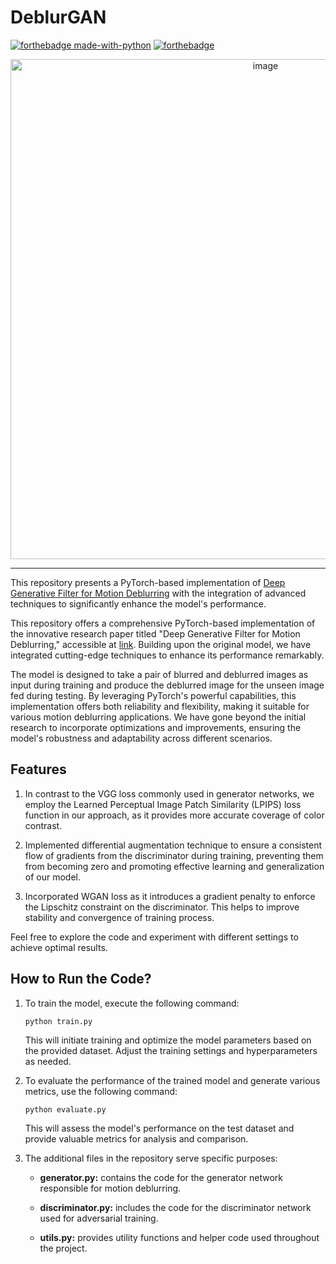 # DeblurGAN
[![forthebadge made-with-python](http://ForTheBadge.com/images/badges/made-with-python.svg)](https://www.python.org/)
[![forthebadge](https://forthebadge.com/images/badges/built-with-love.svg)](https://forthebadge.com)

<div align = center>
<img width="800" alt="image" src="https://github.com/Madhav-Kanda/DeblurGAN/assets/76394914/ab017047-007b-4b74-89d6-ede7a410a48e">
</div>

--------------------------------------------------------------------------------
This repository presents a PyTorch-based implementation of [Deep Generative Filter for Motion Deblurring](https://openaccess.thecvf.com/content_ICCV_2017_workshops/papers/w43/Ramakrishnan_Deep_Generative_Filter_ICCV_2017_paper.pdf) with the integration of advanced techniques to significantly enhance the model's performance.

This repository offers a comprehensive PyTorch-based implementation of the innovative research paper titled "Deep Generative Filter for Motion Deblurring," accessible at [link](https://openaccess.thecvf.com/content_ICCV_2017_workshops/papers/w43/Ramakrishnan_Deep_Generative_Filter_ICCV_2017_paper.pdf). Building upon the original model, we have integrated cutting-edge techniques to enhance its performance remarkably.

The model is designed to take a pair of blurred and deblurred images as input during training and produce the deblurred image for the unseen image fed during testing. By leveraging PyTorch's powerful capabilities, this implementation offers both reliability and flexibility, making it suitable for various motion deblurring applications. We have gone beyond the initial research to incorporate optimizations and improvements, ensuring the model's robustness and adaptability across different scenarios. 


## Features

1. In contrast to the VGG loss commonly used in generator networks, we employ the Learned Perceptual Image Patch Similarity (LPIPS) loss function in our approach, as it provides more accurate coverage of color contrast.

2. Implemented differential augmentation technique to ensure a consistent flow of gradients from the discriminator during training, preventing them from becoming zero and promoting effective learning and generalization of our model.

3. Incorporated WGAN loss as it introduces a gradient penalty to enforce the Lipschitz constraint on the discriminator. This helps to improve stability and convergence of training process.

Feel free to explore the code and experiment with different settings to achieve optimal results.

## How to Run the Code?

1. To train the model, execute the following command:
   ```shell
   python train.py
   ```
   This will initiate training and optimize the model parameters based on the provided dataset. Adjust the training settings and hyperparameters as needed.

2. To evaluate the performance of the trained model and generate various metrics, use the following command:
    ```shell
    python evaluate.py
    ```
    This will assess the model's performance on the test dataset and provide valuable metrics for analysis and comparison.

3. The additional files in the repository serve specific purposes:

    - **generator.py:** contains the code for the generator network responsible for motion deblurring.
    
    - **discriminator.py:** includes the code for the discriminator network used for adversarial training.
    
    - **utils.py:** provides utility functions and helper code used throughout the project.

